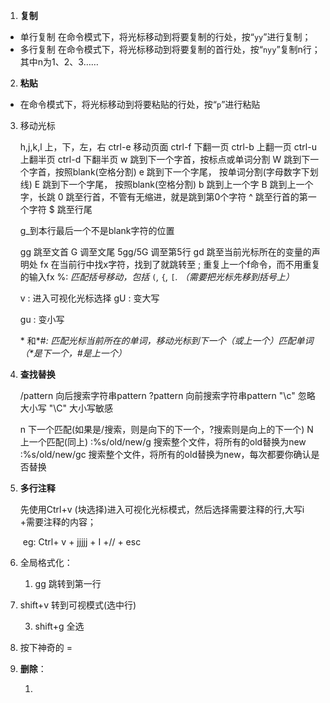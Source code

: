 1. **复制**

- 单行复制
  在命令模式下，将光标移动到将要复制的行处，按“`yy`”进行复制；
- 多行复制
  在命令模式下，将光标移动到将要复制的首行处，按“`nyy`”复制n行；其中n为1、2、3……

2.  **粘贴**

- 在命令模式下，将光标移动到将要粘贴的行处，按“`p`”进行粘贴

3. 移动光标

   h,j,k,l 上，下，左，右
   ctrl-e 移动页面
   ctrl-f 下翻一页
   ctrl-b 上翻一页
   ctrl-u 上翻半页
   ctrl-d 下翻半页
   w 跳到下一个字首，按标点或单词分割
   W 跳到下一个字首，按照blank(空格分割)
   e 跳到下一个字尾， 按单词分割(字母数字下划线)
   E 跳到下一个字尾， 按照blank(空格分割)
   b 跳到上一个字
   B 跳到上一个字，长跳
   0 跳至行首，不管有无缩进，就是跳到第0个字符
   ^ 跳至行首的第一个字符
   $ 跳至行尾

   g_到本行最后一个不是blank字符的位置

   gg 跳至文首
   G 调至文尾
   5gg/5G 调至第5行
   gd 跳至当前光标所在的变量的声明处
   fx 在当前行中找x字符，找到了就跳转至
   ; 重复上一个f命令，而不用重复的输入fx
   %: *匹配括号移动，包括* `(`*,* `{`*,* `[`*. （需要把光标先移到括号上）*

   v : 进入可视化光标选择
   gU : 变大写

   gu  : 变小写

    \* 和*#*:  匹配光标当前所在的单词，移动光标到下一个（或上一个）匹配单词（\*是下一个，#是上一个）*

4. **查找替换**

   /pattern 向后搜索字符串pattern
   ?pattern 向前搜索字符串pattern
   "\c" 忽略大小写
   "\C" 大小写敏感

   n 下一个匹配(如果是/搜索，则是向下的下一个，?搜索则是向上的下一个)
   N 上一个匹配(同上)
   :%s/old/new/g 搜索整个文件，将所有的old替换为new
   :%s/old/new/gc 搜索整个文件，将所有的old替换为new，每次都要你确认是否替换

5. **多行注释**

   先使用Ctrl+v (块选择)进入可视化光标模式，然后选择需要注释的行,大写i +需要注释的内容；

   ​	eg: Ctrl+ v + jjjjj + I +// + esc

6. 全局格式化：

   1. gg 跳转到第一行
2. shift+v 转到可视模式(选中行)
   
   3. shift+g 全选
4. 按下神奇的 =
   
7. **删除**：

   1. 